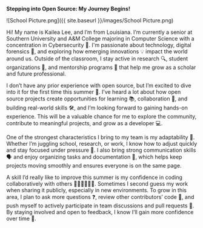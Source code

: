 **Stepping into Open Source: My Journey Begins!**


![School Picture.png]({{ site.baseurl }}/images/School Picture.png)


Hi! My name is Kailea Lee, and I’m from Louisiana. I’m currently a senior at Southern University and A&M College majoring in Computer Science with a concentration in Cybersecurity 🔐. I'm passionate about technology, digital forensics 🧪, and exploring how emerging innovations 💡 impact the world around us. Outside of the classroom, I stay active in research 🔍, student organizations 🤝, and mentorship programs 🌱 that help me grow as a scholar and future professional.

I don’t have any prior experience with open source, but I’m excited to dive into it for the first time this summer 🧭. I’ve heard a lot about how open source projects create opportunities for learning 📚, collaboration 🤝, and building real-world skills 🛠️, and I’m looking forward to gaining hands-on experience. This will be a valuable chance for me to explore the community, contribute to meaningful projects, and grow as a developer 💻.

One of the strongest characteristics I bring to my team is my adaptability 🔄. Whether I’m juggling school, research, or work, I know how to adjust quickly and stay focused under pressure 🎯. I also bring strong communication skills 🗣️ and enjoy organizing tasks and documentation 📝, which helps keep projects moving smoothly and ensures everyone is on the same page.

A skill I’d really like to improve this summer is my confidence in coding collaboratively with others 👩🏽‍💻👨🏽‍💻. Sometimes I second guess my work when sharing it publicly, especially in new environments. To grow in this area, I plan to ask more questions ❓, review other contributors’ code 👀, and push myself to actively participate in team discussions and pull requests 🔄. By staying involved and open to feedback, I know I’ll gain more confidence over time 🚀.
